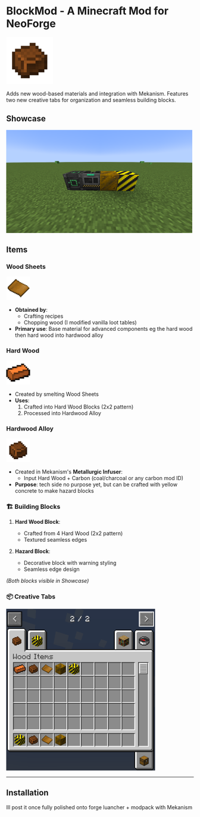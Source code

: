 # BlockMod - A Minecraft Mod for NeoForge

<img src="src/main/resources/assets/blockmod/textures/item/hardwood_alloy.png" alt="Hardwood Alloy Logo" width="126">

Adds new wood-based materials and integration with Mekanism. Features two new creative tabs for organization and seamless building blocks.

## Showcase
<img src="src/main/resources/assets/blockmod/textures/item/WoodMek.png" alt="BlockMod Items Showcase" width="500">

## Items

### Wood Sheets
<img src="src/main/resources/assets/blockmod/textures/item/woodsheet.png" alt="Wood Sheet Item" width="64"> 

- **Obtained by**: 
  - Crafting recipes
  - Chopping wood (I modified vanilla loot tables)
- **Primary use**: Base material for advanced components eg the hard wood then hard wood into hardwood alloy

### Hard Wood
<img src="src/main/resources/assets/blockmod/textures/item/hardwood.png" alt="Hard Wood Item" width="64">

- Created by smelting Wood Sheets
- **Uses**:
  1. Crafted into Hard Wood Blocks (2x2 pattern)
  2. Processed into Hardwood Alloy

### Hardwood Alloy
<img src="src/main/resources/assets/blockmod/textures/item/hardwood_alloy.png" alt="Hardwood Alloy Item" width="64">

- Created in Mekanism's **Metallurgic Infuser**:
  - Input Hard Wood + Carbon (coal/charcoal or any carbon mod ID)
- **Purpose**: tech side no purpose yet, but can be crafted with yellow concrete to make hazard blocks

### 🏗️ Building Blocks
1. **Hard Wood Block**:
   - Crafted from 4 Hard Wood (2x2 pattern)
   - Textured seamless edges
   
2. **Hazard Block**:
   - Decorative block with warning styling
   - Seamless edge design

*(Both blocks visible in Showcase)*

### 📦 Creative Tabs
<img src="src/main/resources/assets/blockmod/textures/item/Creativetabs.png" alt="Creative Tabs" width="400">

---

## Installation

Ill post it once fully polished onto forge luancher + modpack with Mekanism 
